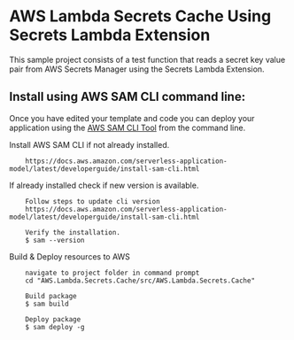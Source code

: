 # AWS Lambda Secrets Cache Using Secrets Lambda Extension

This sample project consists of a test function that reads a secret key value pair from AWS Secrets Manager using the Secrets Lambda Extension.

## Install using AWS SAM CLI command line:

Once you have edited your template and code you can deploy your application using the [AWS SAM CLI Tool](https://docs.aws.amazon.com/serverless-application-model/latest/developerguide/serverless-sam-cli-command-reference.html) from the command line.

Install AWS SAM CLI if not already installed.
```
    https://docs.aws.amazon.com/serverless-application-model/latest/developerguide/install-sam-cli.html
```

If already installed check if new version is available.
```
    Follow steps to update cli version
    https://docs.aws.amazon.com/serverless-application-model/latest/developerguide/install-sam-cli.html

    Verify the installation.
    $ sam --version
```

Build & Deploy resources to AWS
```
    navigate to project folder in command prompt
    cd "AWS.Lambda.Secrets.Cache/src/AWS.Lambda.Secrets.Cache"

    Build package
    $ sam build

    Deploy package
    $ sam deploy -g
```

